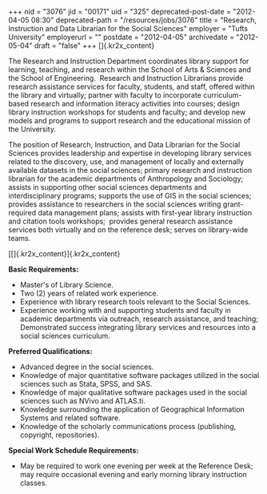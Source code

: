 +++
nid = "3076"
jid = "00171"
uid = "325"
deprecated-post-date = "2012-04-05 08:30"
deprecated-path = "/resources/jobs/3076"
title = "Research, Instruction and Data Librarian for the Social Sciences"
employer = "Tufts University"
employerurl = ""
postdate = "2012-04-05"
archivedate = "2012-05-04"
draft = "false"
+++
[]{.kr2x_content}

The Research and Instruction Department coordinates library support for
learning, teaching, and research within the School of Arts & Sciences
and the School of Engineering.  Research and Instruction Librarians
provide research assistance services for faculty, students, and staff,
offered within the library and virtually; partner with faculty to
incorporate curriculum-based research and information literacy
activities into courses; design library instruction workshops for
students and faculty; and develop new models and programs to support
research and the educational mission of the University.

The position of Research, Instruction, and Data Librarian for the Social
Sciences provides leadership and expertise in developing library
services related to the discovery, use, and management of locally and
externally available datasets in the social sciences; primary research
and instruction librarian for the academic departments of Anthropology
and Sociology; assists in supporting other social sciences departments
and interdisciplinary programs; supports the use of GIS in the social
sciences; provides assistance to researchers in the social sciences
writing grant-required data management plans; assists with first-year
library instruction and citation tools workshops;  provides general
research assistance services both virtually and on the reference desk;
serves on library-wide teams.
  
[[]{.kr2x_content}]{.kr2x_content}

**Basic Requirements:**

-   Master's of Library Science.
-   Two (2) years of related work experience.
-   Experience with library research tools relevant to the Social
    Sciences.
-   Experience working with and supporting students and faculty in
    academic departments via outreach, research assistance, and
    teaching; Demonstrated success integrating library services and
    resources into a social sciences curriculum.

**Preferred Qualifications:** 

-   Advanced degree in the social sciences.
-   Knowledge of major quantitative software packages utilized in the
    social sciences such as Stata, SPSS, and SAS.
-   Knowledge of major qualitative software packages used in the social
    sciences such as NVivo and ATLAS.ti.
-   Knowledge surrounding the application of Geographical Information
    Systems and related software.
-   Knowledge of the scholarly communications process (publishing,
    copyright, repositories).

**Special Work Schedule Requirements:**

-   May be required to work one evening per week at the Reference Desk;
    may require occasional evening and early morning library instruction
    classes.  
